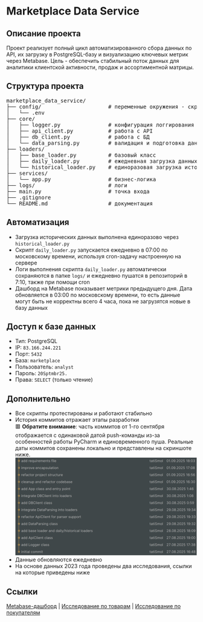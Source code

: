 # Marketplace Data Service

## Описание проекта
Проект реализует полный цикл автоматизированного сбора данных по API, их загрузку в PostgreSQL-базу и визуализацию ключевых метрик через Metabase.
Цель - обеспечить стабильный поток данных для аналитики клиентской активности, продаж и ассортиментной матрицы.

## Структура проекта
<pre>
marketplace_data_service/
├── config/                     # переменные окружения - скрыта
│   └── .env
├── core/
│   ├── logger.py               # конфигурация логгирования
│   ├── api_client.py           # работа с API
│   ├── db_client.py            # работа с БД
│   └── data_parsing.py         # валидация и подготовка данных
├── loaders/
│   ├── base_loader.py          # базовый класс
│   ├── daily_loader.py         # ежедневная загрузка данных (`cron` в 07:00)
│   └── historical_loader.py    # единоразовая загрузка исторических данных
├── services/
│   └── app.py                  # бизнес-логика
├── logs/                       # логи
├── main.py                     # точка входа
├── .gitignore
└── README.md                   # документация
</pre>

## Автоматизация
- Загрузка исторических данных выполнена единоразово через `historical_loader.py`
- Скрипт `daily_loader.py` запускается ежедневно в 07:00 по московскому времени, используя cron-задачу настроенную на сервере
- Логи выполнения скрипта `daily_loader.py` автоматически сохраняются в папке `logs/` и ежедневно пушатся в репозиторий в 7:10, также при помощи cron
- Дашборд на Metabase показывает метрики предыдущего дня. Дата обновляется в 03:00 по московскому времени, то есть данные могут быть не корректны всего 4 часа, пока не загрузятся новые в базу данных

## Доступ к базе данных
- Тип: PostgreSQL  
- IP: `83.166.244.221`  
- Порт: `5432`  
- База: `marketplace`  
- Пользователь: `analyst`  
- Пароль: `20Sptmbr25.`  
- Права: `SELECT` (только чтение)

## Дополнительно
- Все скрипты протестированы и работают стабильно  
- История коммитов отражает этапы разработки    
  🟥 **Обратите внимание**: часть коммитов от 1-го сентября отображается с одинаковой датой push-команды из-за особенностей работы PyCharm и единовременного пуша. Реальные даты коммитов сохранены локально и представлены на скриншоте ниже.
  ![Коммит-таймлайн](commit_dates.png)
- Данные обновляются ежедневно  
- На основе данных 2023 года проведены два исследования, ссылки на которые приведены ниже

## Ссылки
[Metabase-дашборд](http://83.166.244.221:3000/public/dashboard/c4e62357-2861-42db-b9d4-6bf64ccd2b77) | 
[Исследование по товарам](https://colab.research.google.com/drive/1-GgtkfiF23Pc9EeZYgR2-GmeUNEbq5ZA?usp=sharing) | 
[Исследование по покупателям](https://colab.research.google.com/drive/1-FAPSTy9I-4TeSSNBaZD7iRkvyxZQkHm?usp=sharing)


